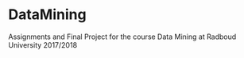 # DataMining


Assignments and Final Project for the course Data Mining at Radboud University 2017/2018
